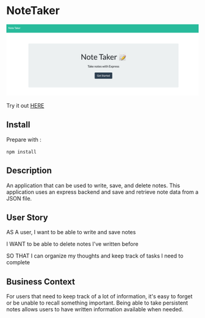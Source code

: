 # NoteTaker

![Home Screen Image](photos/notetakerpic.png)

Try it out [HERE](https://note-taker-ashley.herokuapp.com/)

## Install

Prepare with :

`npm install`

## Description

An application that can be used to write, save, and delete notes. This application uses an express backend and save and retrieve note data from a JSON file.

## User Story

AS A user, I want to be able to write and save notes

I WANT to be able to delete notes I've written before

SO THAT I can organize my thoughts and keep track of tasks I need to complete

## Business Context

For users that need to keep track of a lot of information, it's easy to forget or be unable to recall something important. Being able to take persistent notes allows users to have written information available when needed.
